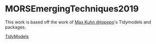 # MORSEmergingTechniques2019

This work is based off the work of [Max Kuhn @topepo](https://github.com/topepo)'s Tidymodels and packages.

[TidyModels](https://github.com/tidymodels/tidymodels)

